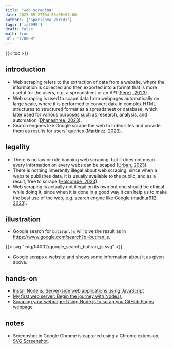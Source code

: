 ```yaml
---
title: "web scraping"
date: 2023-09-27T04:56:00+07:00
authors: ['Sparisoma Viridi']
tags: ['is3999']
draft: false
math: true
url: "l/0069"
---
```

{{< toc >}}


## introduction
+ Web scraping refers to the extraction of data from a website, where the information is collected and then exported into a format that is more useful for the users, e.g. a spreadsheet or an API ([Perez, 2023](https://www.parsehub.com/blog/what-is-web-scraping/)).
+ Web scraping is used to scape data from webpages automatically on large scale, where it is performed to convert data in complex HTML structures to structured format as a spreadsheet or database, which later used for various purposes such as research, analysis, and automation ([Dhanashree, 2023](https://nanonets.com/blog/web-scraping-with-node-js/)).
+ Search engines like Google scrape the web to index sites and provide them as results for users' queries ([Martinez, 2023](https://blog.logrocket.com/best-node-js-web-scrapers-use-case/)).


## legality
+ There is no law or rule banning web scraping, but it does not mean every information on every webs can be scaped ([Urban, 2023](https://blog.apify.com/is-web-scraping-legal/)).
+ There is nothing inherently illegal about web scraping, since when a website publishes data, it is usually available to the public, and as a result, free to scrape ([Holcombe, 2023](https://kinsta.com/knowledgebase/what-is-web-scraping/)).
+ Web scraping is actually not illegal on its own but one should be ethical while doing it, since when it is done in a good way it can help us to make the best use of the web, e.g. search engine like Google ([madhur912, 2023](https://www.geeksforgeeks.org/web-scrapping-legal-or-illegal/)).


## illustration
+ Google search for `butiran.js` will give the result as in https://www.google.com/search?q=butiran.js.

{{< svg "img/fi4002/google_search_butiran_js.svg" >}}

+ Google scraps a website and shows some information about it as given above.


## hands-on
+ [Install Node.js: Server-side web applications using JavaScript](https://medium.com/@6unpnp/install-node-js-25f576ed92f5)
+ [My first web server: Begin the journey with Node.js](https://medium.com/@6unpnp/my-first-web-server-b8e532c1d0fa)
+ [Scraping your webpage: Using Node.js to scrap you GitHub Pages webpage](https://medium.com/@6unpnp/scraping-your-webpage-f4fde3a465db)


## notes
+ Screenshot in Google Chrome is captured using a Chrome extension, [SVG Screenshot](https://chrome.google.com/webstore/detail/svg-screenshot/nfakpcpmhhilkdpphcjgnokknpbpdllg/related).